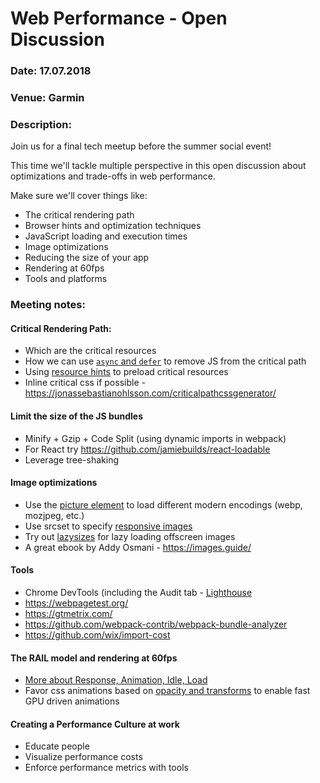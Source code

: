 # Web Performance - Open Discussion

### Date: 17.07.2018
### Venue: Garmin
### Description:
Join us for a final tech meetup before the summer social event!

This time we'll tackle multiple perspective in this open discussion about optimizations and trade-offs in web performance.

Make sure we'll cover things like:
* The critical rendering path
* Browser hints and optimization techniques
* JavaScript loading and execution times
* Image optimizations
* Reducing the size of your app
* Rendering at 60fps
* Tools and platforms

### Meeting notes:
#### Critical Rendering Path:
* Which are the critical resources
* How we can use [`async` and `defer`](http://www.growingwiththeweb.com/2014/02/async-vs-defer-attributes.html) to remove JS from the critical path
* Using [resource hints](https://developer.mozilla.org/en-US/docs/Web/HTML/Preloading_content) to preload critical resources
* Inline critical css if possible - https://jonassebastianohlsson.com/criticalpathcssgenerator/

#### Limit the size of the JS bundles
* Minify + Gzip + Code Split (using dynamic imports in webpack)
* For React try https://github.com/jamiebuilds/react-loadable
* Leverage tree-shaking

#### Image optimizations
* Use the [picture element](https://developer.mozilla.org/en-US/docs/Web/HTML/Element/picture) to load different modern encodings (webp, mozjpeg, etc.)
* Use srcset to specify [responsive images](https://developer.mozilla.org/en-US/docs/Learn/HTML/Multimedia_and_embedding/Responsive_images)
* Try out [lazysizes](https://github.com/aFarkas/lazysizes) for lazy loading offscreen images
* A great ebook by Addy Osmani - https://images.guide/

#### Tools
* Chrome DevTools (including the Audit tab - [Lighthouse](https://developers.google.com/web/tools/lighthouse/)
* https://webpagetest.org/
* https://gtmetrix.com/
* https://github.com/webpack-contrib/webpack-bundle-analyzer
* https://github.com/wix/import-cost

#### The RAIL model and rendering at 60fps
* [More about Response, Animation, Idle, Load](https://developers.google.com/web/fundamentals/performance/rail)
* Favor css animations based on [opacity and transforms](https://developers.google.com/web/fundamentals/performance/rendering/) to enable fast GPU driven animations

#### Creating a Performance Culture at work
* Educate people
* Visualize performance costs
* Enforce performance metrics with tools
